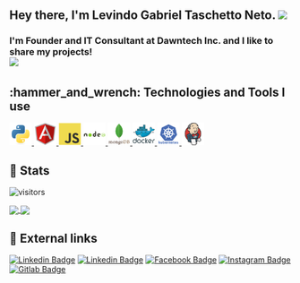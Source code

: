 <h2 align="left">
    <abc>
        <br>Hey there, I'm Levindo Gabriel Taschetto Neto. <img src="https://user-images.githubusercontent.com/42378118/110234147-e3259600-7f4e-11eb-95be-0c4047144dea.gif" width="30"><br>
    </abc>  
</h2> 
<h3>I'm Founder and IT Consultant at Dawntech Inc. and I like to share my projects!
<br>
<img src="https://media.giphy.com/media/USV0ym3bVWQJJmNu3N/giphy.gif?cid=790b7611cb3a38f50131235361b50e1dc6227430622fc10a&rid=giphy.gif&ct=g" width="auto">
</h3>

<h2 align="left">:hammer_and_wrench: Technologies and Tools I use</h2>
<p align="left">
  <a href="https://developer.mozilla.org/en-US/docs/Web/JavaScript" target="_blank"> 
        <img src="https://raw.githubusercontent.com/devicons/devicon/master/icons/python/python-original.svg" alt="javascript" width="40" height="40"/>
    <a href="https://www.python.org/" target="_blank"> 
      <a href="https://angularjs.org/t" target="_blank"> 
        <img src="https://raw.githubusercontent.com/devicons/devicon/master/icons/angularjs/angularjs-original.svg" alt="javascript" width="40" height="40"/>
    <a href="https://developer.mozilla.org/en-US/docs/Web/JavaScript" target="_blank"> 
        <img src="https://raw.githubusercontent.com/devicons/devicon/master/icons/javascript/javascript-original.svg" alt="javascript" width="40" height="40"/> 
    <a href="https://nodejs.org" target="_blank"> 
        <img src="https://raw.githubusercontent.com/devicons/devicon/master/icons/nodejs/nodejs-original-wordmark.svg" alt="nodejs" width="40" height="40"/> 
    </a>
    <a href="https://www.mongodb.com/" target="_blank"> 
        <img src="https://raw.githubusercontent.com/devicons/devicon/master/icons/mongodb/mongodb-original-wordmark.svg" alt="mongodb" width="40" height="40"/> 
    </a>
    <a href="https://www.docker.com/" target="_blank"> 
        <img src="https://raw.githubusercontent.com/devicons/devicon/9f4f5cdb393299a81125eb5127929ea7bfe42889/icons/docker/docker-original-wordmark.svg" alt="docker" width="40" height="40"/>
    </a>
    <a href="https://kubernetes.io/" target="_blank"> 
        <img src="https://raw.githubusercontent.com/devicons/devicon/9f4f5cdb393299a81125eb5127929ea7bfe42889/icons/kubernetes/kubernetes-plain-wordmark.svg" alt="kubernetes" width="40" height="40">
    </a>
    <a href="https://www.jenkins.io/" target="_blank"> 
        <img src="https://raw.githubusercontent.com/devicons/devicon/9f4f5cdb393299a81125eb5127929ea7bfe42889/icons/jenkins/jenkins-original.svg" alt="jenkins" width="40" height="40"/> 
    </a>
</p>
          
## 🧮 Stats

![visitors](https://visitor-badge.glitch.me/badge?page_id=levindoneto)

<a href="https://github.com/anuraghazra/github-readme-stats">
  <img align="center" src="https://github-readme-stats.vercel.app/api?username=levindoneto&show_icons=true&theme=dracula&count_private=true&line_height=20" />
</a>
<a href="https://github.com/anuraghazra/convoychat">
  <img align="center" src="https://github-readme-stats.vercel.app/api/top-langs/?username=levindoneto&theme=dracula&layout=compact&langs_count=8&count_private=true&hide=SystemVerilog,VHDL" />
</a>

## 🔗 External links         
       
[![Linkedin Badge](https://img.shields.io/badge/levindo-blue?style=flat-square&logo=Linkedin&logoColor=white&link=https://www.linkedin.com/in/levindo)](https://www.linkedin.com/in/levindo) [![Linkedin Badge](https://img.shields.io/badge/dawntech-blue?style=flat-square&logo=Linkedin&logoColor=white&link=https://www.linkedin.com/company/dawntech)](https://www.linkedin.com/company/dawntech) [![Facebook Badge](https://img.shields.io/badge/dawntech-.dev-blue?style=flat-square&labelColor=3b5998&logo=facebook&logoColor=white&link=https://www.facebook.com/dawntech.dev)](https://www.facebook.com/dawntech.dev) [![Instagram Badge](https://img.shields.io/badge/dawntech-.dev-blue?style=flat-square&labelColor=D7008A&logo=Instagram&logoColor=white&link=https://www.instagram.com/dawntech.dev)](https://www.instagram.com/dawntech.dev) [![Gitlab Badge](https://img.shields.io/badge/levindo-FF9138?style=flat-square&labelColor=black&logo=Gitlab&logoColor=white&link=https://gitlab.com/levindo)](https://gitlab.com/levindo)
